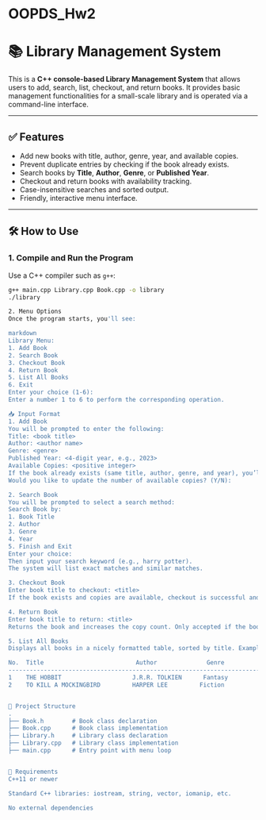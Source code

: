 # OOPDS_Hw2  
# 📚 Library Management System

This is a **C++ console-based Library Management System** that allows users to add, search, list, checkout, and return books. It provides basic management functionalities for a small-scale library and is operated via a command-line interface.

---

## ✅ Features

- Add new books with title, author, genre, year, and available copies.
- Prevent duplicate entries by checking if the book already exists.
- Search books by **Title**, **Author**, **Genre**, or **Published Year**.
- Checkout and return books with availability tracking.
- Case-insensitive searches and sorted output.
- Friendly, interactive menu interface.

---

## 🛠 How to Use

### 1. **Compile and Run the Program**

Use a C++ compiler such as `g++`:

```bash
g++ main.cpp Library.cpp Book.cpp -o library
./library

2. Menu Options
Once the program starts, you'll see:

markdown
Library Menu:
1. Add Book
2. Search Book
3. Checkout Book
4. Return Book
5. List All Books
6. Exit
Enter your choice (1-6):
Enter a number 1 to 6 to perform the corresponding operation.

📥 Input Format
1. Add Book
You will be prompted to enter the following:
Title: <book title>
Author: <author name>
Genre: <genre>
Published Year: <4-digit year, e.g., 2023>
Available Copies: <positive integer>
If the book already exists (same title, author, genre, and year), you’ll be asked:
Would you like to update the number of available copies? (Y/N):

2. Search Book
You will be prompted to select a search method:
Search Book by:
1. Book Title
2. Author
3. Genre
4. Year
5. Finish and Exit
Enter your choice:
Then input your search keyword (e.g., harry potter).
The system will list exact matches and similar matches.

3. Checkout Book
Enter book title to checkout: <title>
If the book exists and copies are available, checkout is successful and copies will be decreased by 1. Otherwise, an error message is displayed.

4. Return Book
Enter book title to return: <title>
Returns the book and increases the copy count. Only accepted if the book was checked out before.

5. List All Books
Displays all books in a nicely formatted table, sorted by title. Example:

No.  Title                          Author              Genre               Year  Copies
------------------------------------------------------------------------------------------
1    THE HOBBIT                    J.R.R. TOLKIEN      Fantasy             1937  5
2    TO KILL A MOCKINGBIRD         HARPER LEE         Fiction             1960  2


📂 Project Structure
.
├── Book.h        # Book class declaration
├── Book.cpp      # Book class implementation
├── Library.h     # Library class declaration
├── Library.cpp   # Library class implementation
├── main.cpp      # Entry point with menu loop


📌 Requirements
C++11 or newer

Standard C++ libraries: iostream, string, vector, iomanip, etc.

No external dependencies
